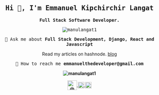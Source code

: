 <h2 align = "center" class = "text-purple"> <samp> <strong> Hi 👋, I'm Emmanuel Kipchirchir Langat </strong> </samp> </h2>
<p align = "center"> <samp> <strong> Full Stack Software Developer. </strong> </samp> </p>
<p align = "center"> <samp> <img src = https://komarev.com/ghpvc/?username=manulangat1 alt = manulangat1 /> </samp> </p>

<p align = "center"> <samp> 💬 Ask me about <strong> Full Stack Development, Django, React and Javascript </strong> </samp> </p>
<p align = "center"> Read my articles on hashnode. <a href="https://blog.kipchirchirlangat.com/" target="_blank"> blog </a></p>
<p align = "center"> <samp> 🦾 How to reach me <strong>emmanuelthedeveloper@gmail.com</€</samp> </p>

<p align = 'center'>
 <img src = https://github-readme-stats.vercel.app/api?username=manulangat1 & show_icons = true alt = manulangat1 />
</ p>


<p align = "center">
<a href=https://dev.to/manulangat1 target="_blank"> <img align = "center" src = https://cdn.jsdelivr.net/npm/simple-icons@3.2.0/icons/dev-dot-to.svg alt = "@ manulangat1" height = "30" width = "30" color="white" /> </a>
<a href=https://twitter.com/LangatIts target="_blank"> <img align = "center" src = https://cdn.jsdelivr.net/npm/simple-icons@3.2.0/icons/twitter.svg alt = "@ LangatIts" height = "20" width = "20" color="white" /> </a>
<a href=https://www.linkedin.com/in/emmanuel-langat-7b547a158/ target="_blank"> <img align = "center" src = https://cdn.jsdelivr.net/npm/simple-icons@3.2.0/icons/linkedin.svg alt = "emmanuel-langat-7b547a158" height = "20" width = "20"  color="white" /> </a>
</ P>
